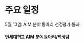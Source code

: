 # 주요 일정
  5월 13일: AIM 분야 동아리 선정평가 통과
  
  
  
#### [연세대학교 AIM 분야 동아리/학생팀](http://linc4th.yonsei.ac.kr/aim/club.php)
